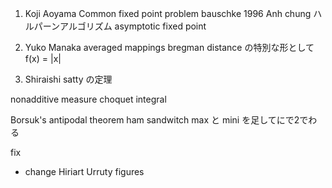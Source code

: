 1. Koji Aoyama
Common fixed point problem
bauschke 1996
Anh chung 
ハルパーンアルゴリズム
asymptotic fixed point 

2. Yuko Manaka 
averaged mappings
bregman distance の特別な形としてf(x) = |x|

5. Shiraishi
satty の定理

nonadditive measure 
choquet integral

Borsuk's antipodal theorem
ham sandwitch
max と mini を足してにで2でわる


fix 
- change Hiriart Urruty figures
